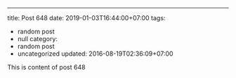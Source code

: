 ---
title: Post 648
date: 2019-01-03T16:44:00+07:00
tags:
  - random post
  - null
category:
  - random post
  - uncategorized
updated: 2016-08-19T02:36:09+07:00

This is content of post 648